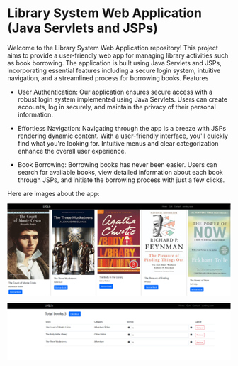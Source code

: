 # Library System Web Application (Java Servlets and JSPs)

Welcome to the Library System Web Application repository! This project aims to provide a user-friendly web app for managing library activities such as book borrowing. The application is built using Java Servlets and JSPs, incorporating essential features including a secure login system, intuitive navigation, and a streamlined process for borrowing books.
Features

- User Authentication: Our application ensures secure access with a robust login system implemented using Java Servlets. Users can create accounts, log in securely, and maintain the privacy of their personal information.

- Effortless Navigation: Navigating through the app is a breeze with JSPs rendering dynamic content. With a user-friendly interface, you'll quickly find what you're looking for. Intuitive menus and clear categorization enhance the overall user experience.

- Book Borrowing: Borrowing books has never been easier. Users can search for available books, view detailed information about each book through JSPs, and initiate the borrowing process with just a few clicks.


Here are images about the app:

![Alt Text](example1.png)

![Alt Text](example2.png)


